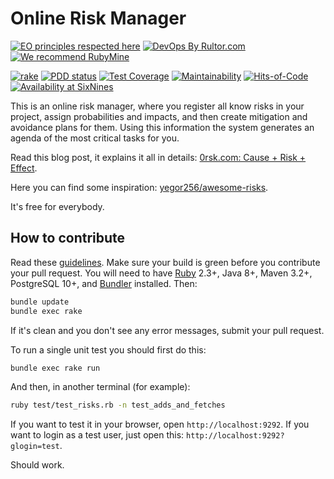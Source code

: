 # Online Risk Manager

[![EO principles respected here](https://www.elegantobjects.org/badge.svg)](https://www.elegantobjects.org)
[![DevOps By Rultor.com](https://www.rultor.com/b/yegor256/0rsk)](https://www.rultor.com/p/yegor256/0rsk)
[![We recommend RubyMine](https://www.elegantobjects.org/rubymine.svg)](https://www.jetbrains.com/ruby/)

[![rake](https://github.com/yegor256/0rsk/actions/workflows/rake.yml/badge.svg)](https://github.com/yegor256/0rsk/actions/workflows/rake.yml)
[![PDD status](https://www.0pdd.com/svg?name=yegor256/0rsk)](https://www.0pdd.com/p?name=yegor256/0rsk)
[![Test Coverage](https://img.shields.io/codecov/c/github/yegor256/0rsk.svg)](https://codecov.io/github/yegor256/0rsk?branch=master)
[![Maintainability](https://api.codeclimate.com/v1/badges/51006993d98c150f21fc/maintainability)](https://codeclimate.com/github/yegor256/0rsk/maintainability)
[![Hits-of-Code](https://hitsofcode.com/github/yegor256/0rsk)](https://hitsofcode.com/view/github/yegor256/0rsk)
[![Availability at SixNines](https://www.sixnines.io/b/6ea3)](https://www.sixnines.io/h/6ea3)

This is an online risk manager, where you register all know risks
  in your project, assign probabilities
  and impacts, and then create mitigation and avoidance
  plans for them.
Using this information the system generates an agenda of
  the most critical tasks for you.

Read this blog post, it explains it all in details:
  [0rsk.com: Cause + Risk + Effect][blog].

Here you can find some inspiration: [yegor256/awesome-risks].

It's free for everybody.

## How to contribute

Read these [guidelines].
Make sure your build is green before you contribute your pull request.
You will need to have [Ruby] 2.3+, Java 8+, Maven 3.2+, PostgreSQL 10+,
  and [Bundler] installed.
Then:

```bash
bundle update
bundle exec rake
```

If it's clean and you don't see any error messages, submit your pull request.

To run a single unit test you should first do this:

```bash
bundle exec rake run
```

And then, in another terminal (for example):

```bash
ruby test/test_risks.rb -n test_adds_and_fetches
```

If you want to test it in your browser, open `http://localhost:9292`. If you
want to login as a test user, just open this: `http://localhost:9292?glogin=test`.

Should work.

[blog]: https://www.yegor256.com/2019/05/14/cause-risk-effect.html
[yegor256/awesome-risks]: https://github.com/yegor256/awesome-risks
[guidelines]: https://www.yegor256.com/2014/04/15/github-guidelines.html
[Ruby]: https://www.ruby-lang.org/en/
[Bundler]: https://bundler.io/
